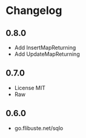 # Changelog

## 0.8.0

- Add InsertMapReturning
- Add UpdateMapReturning

## 0.7.0

- License MIT
- Raw

## 0.6.0

- go.flibuste.net/sqlo
